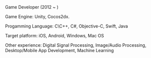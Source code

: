 Game Developer (2012 ~ )

Game Engine: Unity, Cocos2dx.

Progamming Language: C\C++, C#, Objective-C, Swift, Java

Target platform: iOS, Android, Windows, Mac OS

Other experience: Digital Signal Processing, Image/Audio Processing, Desktop/Mobile App Development, Machine Learning
